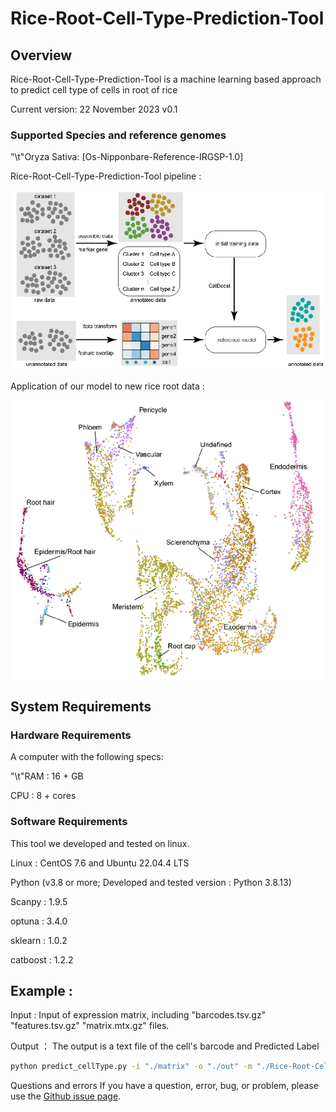 # Rice-Root-Cell-Type-Prediction-Tool

## Overview
Rice-Root-Cell-Type-Prediction-Tool is a machine learning based approach to predict cell type of cells in root of rice

Current version: 22 November 2023 v0.1

### Supported Species and reference genomes

"\t"Oryza Sativa: [Os-Nipponbare-Reference-IRGSP-1.0]

Rice-Root-Cell-Type-Prediction-Tool pipeline : 

![image](https://github.com/dongwei-2023/Rice-Root-Cell-Type-Prediction-Tool/blob/main/img/model.png)

Application of our model to new rice root data : 

![image](https://github.com/dongwei-2023/Rice-Root-Cell-Type-Prediction-Tool/blob/main/img/predict_new_cellType.png)

## System Requirements
### Hardware Requirements
A computer with the following specs:

"\t"RAM : 16 + GB

  CPU : 8 + cores

### Software Requirements
This tool we developed and tested on linux.

  Linux : CentOS 7.6 and Ubuntu 22.04.4 LTS

  Python (v3.8 or more; Developed and tested version : Python 3.8.13)

  Scanpy : 1.9.5

  optuna : 3.4.0

  sklearn : 1.0.2

  catboost : 1.2.2


## Example : 
  Input : Input of expression matrix, including "barcodes.tsv.gz"  "features.tsv.gz"  "matrix.mtx.gz" files.

  Output ： The output is a text file of the cell's barcode and Predicted Label
``` Bash
python predict_cellType.py -i "./matrix" -o "./out" -m "./Rice-Root-Cell-Type-Prediction-Tool_Best_Model.pkl"
```
Questions and errors
If you have a question, error, bug, or problem, please use the [Github issue page](https://github.com/dongwei-2023/Rice-Root-Cell-Type-Prediction-Tool/issues).
